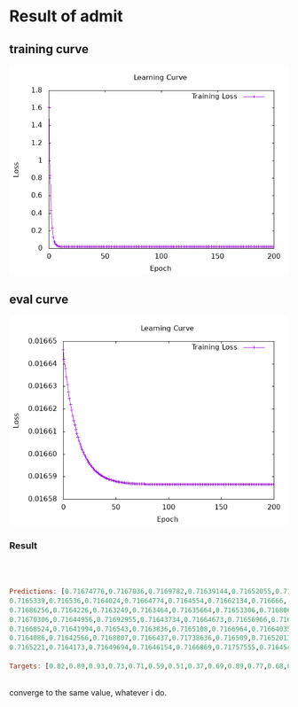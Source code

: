 # Result of admit

## training curve
![chart training](curveTrain.png)

## eval curve
![chart training](curveEval.png)

### Result
<br><br>
```haskell
Predictions: [0.71674776,0.7167036,0.7169782,0.71639144,0.71652055,0.7165026,
0.7165339,0.716536,0.7164024,0.71664774,0.7164554,0.71662134,0.716666,
0.71686256,0.7164226,0.7163249,0.7163464,0.71635664,0.71653306,0.71680677,
0.71670306,0.71644956,0.71692955,0.71643734,0.71664673,0.71656966,0.71670556,
0.71668524,0.71641994,0.716543,0.7163836,0.7165108,0.7166964,0.71664035,0.7165028,
0.7164086,0.71642566,0.7168807,0.7166437,0.71738636,0.716509,0.71652013,
0.7165221,0.7164173,0.71649694,0.71646154,0.7166869,0.71757555,0.7164548,0.7166381]

Targets: [0.82,0.89,0.93,0.73,0.71,0.59,0.51,0.37,0.69,0.89,0.77,0.68,0.62,0.57,0.45,0.54,0.71,0.78,0.81,0.86,0.87,0.64,0.9,0.67,0.67,0.59,0.62,0.65,0.71,0.79,0.8,0.78,0.83,0.71,0.73,0.7,0.68,0.79,0.76,0.65,0.67,0.54,0.53,0.62,0.68,0.87,0.96,0.93,0.73,0.84]
```

<br> converge to the same value, whatever i do.


